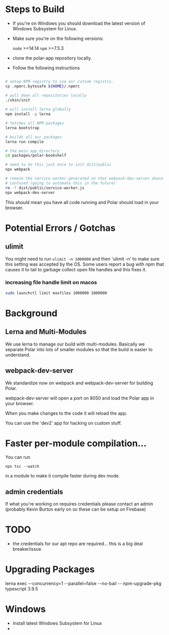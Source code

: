 
# Steps to Build 

- If you're on Windows you should download the latest version of Windows
  Subsystem for Linux.

- Make sure you're on the following versions:
 
    ```node``` >=14.14
    ```npm``` >=7.5.3

- clone the polar-app repository locally.

- Follow the following instructions

```bash

# setup NPM registry to use our cutsom registry.
cp .npmrc.bytesafe ${HOME}/.npmrc 

# pull down all repositories locally
./sbin/init
                            
# will install lerna globally
npm install -g lerna                   

# fetches all NPM packages
lerna bootstrap                         

# builds all our packages 
lerna run compile                      

# the main app directory
cd packages/polar-bookshelf            

# need to do this just once to init dist/public
npx webpack                            

# remove the service worker generated so that webpack-dev-server doesn't get
# confused (going to automate this in the future)
rm -f dist/public/service-worker.js  
npx webpack-dev-server
```

This *should* mean you have all code running and Polar should load in your 
browser.

# Potential Errors / Gotchas

## ulimit 

You might need to run ```ulimit -n 1000000``` and then 'ulimit -n' to make sure
this setting was accepted by the OS.  Some users report a bug with npm that
causes it to tail to garbage collect open file handles and this fixes it.


### increasing file handle limit on macos

```bash
sudo launchctl limit maxfiles 1000000 1000000
```

# Background

## Lerna and Multi-Modules

We use lerna to manage our build with multi-modules.  Basically we separate 
Polar into lots of smaller modules so that the build is easier to understand.

## webpack-dev-server

We standardize now on webpack and webpack-dev-server for building Polar. 

webpack-dev-server will open a port on 8050 and load the Polar app in your 
browser.

When you make changes to the code it will reload the app.

You can use the 'dev2' app for hacking on custom stuff.  

# Faster per-module compilation... 

You can run

```npx tsc --watch```

in a module to make it compile faster during dev mode.

## admin credentials 

If what you're working on requires credentials please contact an admin 
(probably Kevin Burton early on so these can be setup on Firebase)

# TODO

- the credentials for our apt repo are required... this is a big deal breaker/issue

# Upgrading Packages
lerna exec --concurrency=1 --parallel=false --no-bail -- npm-upgrade-pkg typescript 3.9.5


# Windows

- Install latest Windows Subsystem for Linux
- 
